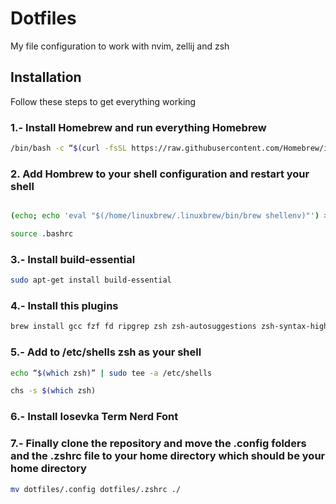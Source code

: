 # Dotfiles

My file configuration to work with nvim, zellij and zsh

## Installation

Follow these steps to get everything working

### 1.- Install Homebrew and run everything Homebrew

```bash
/bin/bash -c “$(curl -fsSL https://raw.githubusercontent.com/Homebrew/install/HEAD/install.sh)”
```

### 2. Add Hombrew to your shell configuration and restart your shell

```bash

(echo; echo 'eval "$(/home/linuxbrew/.linuxbrew/bin/brew shellenv)"') >> ~/.bashrc

source .bashrc
```

### 3.- Install build-essential

```bash
sudo apt-get install build-essential
```

### 4.- Install this plugins

```bash
brew install gcc fzf fd ripgrep zsh zsh-autosuggestions zsh-syntax-highlighting zellij eza starship zoxide
```

### 5.- Add to /etc/shells zsh as your shell

```bash
echo “$(which zsh)” | sudo tee -a /etc/shells

chs -s $(which zsh)
```

### 6.- Install Iosevka Term Nerd Font

### 7.- Finally clone the repository and move the .config folders and the .zshrc file to your home directory which should be your home directory

```bash
mv dotfiles/.config dotfiles/.zshrc ./
```
